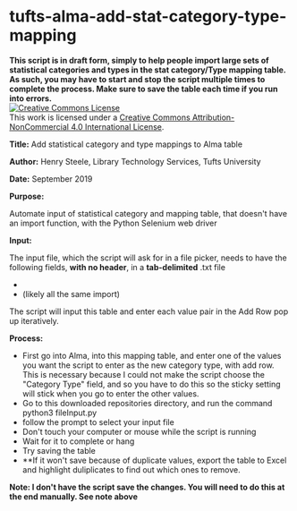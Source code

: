 # tufts-alma-add-stat-category-type-mapping

**This script is in draft form, simply to help people import large sets of statistical categories and types in the stat category/Type mapping table.   As such, you may have to start and stop the script multiple times to complete the process.  Make sure to save the table each time if you run into errors.**  
<a rel="license" href="http://creativecommons.org/licenses/by-nc/4.0/"><img alt="Creative Commons License" style="border-width:0" src="https://i.creativecommons.org/l/by-nc/4.0/88x31.png" /></a><br />This work is licensed under a <a rel="license" href="http://creativecommons.org/licenses/by-nc/4.0/">Creative Commons Attribution-NonCommercial 4.0 International License</a>.

**Title:**      Add statistical category and type mappings to Alma table

**Author:**     Henry Steele, Library Technology Services, Tufts University

**Date:**        September 2019

**Purpose:**

Automate input of statistical category and mapping table, that doesn't have an import function, with the Python Selenium web driver



**Input:**

The input file, which the script will ask for in a file picker, needs to have the following fields, **with no header**, in a **tab-delimited** .txt file
  - <Statistical Category Description>
  - <Statistical Category Type> (likely all the same import)

The script will input this table and enter each value pair in the Add Row pop up iteratively.

**Process:**
  - First go into Alma, into this mapping table, and enter one of the values you want the script to enter as the new category type, with add row.
    This is necessary because I could not make the script choose the "Category Type" field, and so you have to do this so the sticky setting will stick when you go to enter the other values.
  - Go to this downloaded repositories directory, and run the command python3 fileInput.py
  - follow the prompt to select your input file
  - Don't touch your computer or mouse while the script is running
  - Wait for it to complete or hang
  - Try saving the table
  - **If it won't save because of duplicate values, export the table to Excel and highlight duliplicates to find out which ones to remove.

**Note: I don't have the script save the changes.  You will need to do this at the end manually.  See note above**